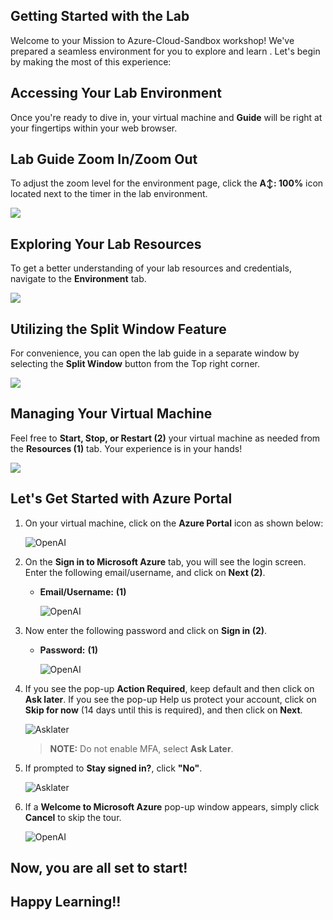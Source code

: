 ## Getting Started with the Lab

Welcome to your Mission to Azure-Cloud-Sandbox workshop! We've prepared a seamless environment for you to explore and learn . Let's begin by making the most of this experience:

## Accessing Your Lab Environment

Once you're ready to dive in, your virtual machine and **Guide** will be right at your fingertips within your web browser.

## Lab Guide Zoom In/Zoom Out
 
To adjust the zoom level for the environment page, click the **A↕: 100%** icon located next to the timer in the lab environment.

![](media/gmc2.png)

## Exploring Your Lab Resources
 
To get a better understanding of your lab resources and credentials, navigate to the **Environment** tab.
 
![](media/gmc3.png)

## Utilizing the Split Window Feature
 
For convenience, you can open the lab guide in a separate window by selecting the **Split Window** button from the Top right corner.
 
![](media/gmc4.png)

## Managing Your Virtual Machine
 
Feel free to **Start, Stop, or Restart (2)** your virtual machine as needed from the **Resources (1)** tab. Your experience is in your hands!
 
![](media/gmc5.png)

## Let's Get Started with Azure Portal
 
1. On your virtual machine, click on the **Azure Portal** icon as shown below:
 
     ![OpenAI](media/sc900-image(1).png)

1. On the **Sign in to Microsoft Azure** tab, you will see the login screen. Enter the following email/username, and click on **Next (2)**. 

   * **Email/Username:** <inject key="AzureAdUserEmail"></inject> **(1)**
   
      ![OpenAI](media/signin.png)
     
1. Now enter the following password and click on **Sign in (2)**.
   
   * **Password:** <inject key="AzureAdUserPassword"></inject> **(1)**
   
      ![OpenAI](media/pass.png)

1. If you see the pop-up **Action Required**, keep default and then click on **Ask later**. If you see the pop-up Help us protect your account, click on **Skip for now** (14 days until this is required), and then click on **Next**.

   ![Asklater](media/asklater.png)

   >**NOTE:** Do not enable MFA, select **Ask Later**.
     
1. If prompted to **Stay signed in?**, click **"No"**.
 
   ![Asklater](media/stay.png)

1. If a **Welcome to Microsoft Azure** pop-up window appears, simply click **Cancel** to skip the tour.

    ![OpenAI](media/03.png)

## Now, you are all set to start!

## Happy Learning!!
